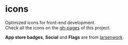 # icons
Optimized icons for front-end development.  
Check all the icons on the [gh-pages](https://ganlanyuan.github.io/icons/) of this project.   

**App store badges**, **Social** and **Flags** are from [larsenwork](https://github.com/larsenwork/web.svg.min).